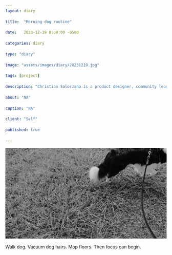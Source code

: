 ```yaml
---
layout: diary

title:  "Morning dog routine"

date:   2023-12-19 8:00:00 -0500

categories: diary

type: "diary"

image: "assets/images/diary/20231219.jpg"

tags: [project]

description: "Christian Solorzano is a product designer, community leader, educator, and podcast host."

about: "NA"

caption: "NA"

client: "Self"

published: true

---
```

<img src="/assets/images/diary/20231219.jpg" alt="Dog">

Walk dog. Vacuum dog hairs. Mop floors. Then focus can begin. 
